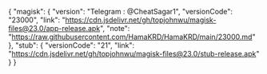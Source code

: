 {
  "magisk": {
    "version": "Telegram : @CheatSagar1",
    "versionCode": "23000",
    "link": "https://cdn.jsdelivr.net/gh/topjohnwu/magisk-files@23.0/app-release.apk",
    "note": "https://raw.githubusercontent.com/HamaKRD/HamaKRD/main/23000.md"
  },
  "stub": {
    "versionCode": "21",
    "link": "https://cdn.jsdelivr.net/gh/topjohnwu/magisk-files@23.0/stub-release.apk"
  }
}
